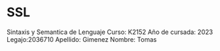 # SSL

Sintaxis y Semantica de Lenguaje
Curso: K2152
Año de cursada: 2023
Legajo:2036710
Apellido: Gimenez
Nombre: Tomas
